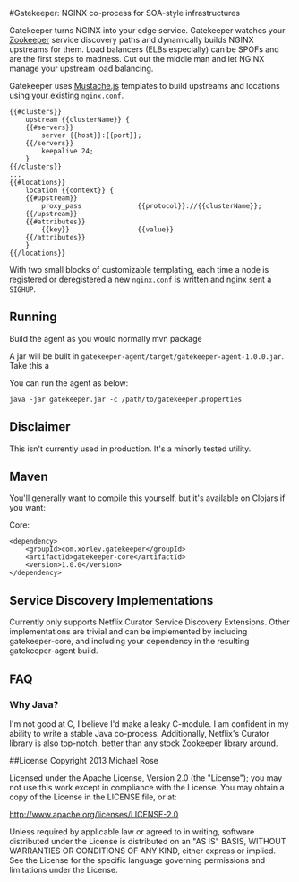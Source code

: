 #Gatekeeper: NGINX co-process for SOA-style infrastructures

Gatekeeper turns NGINX into your edge service. Gatekeeper watches your [Zookeeper](http://zookeeper.apache.org/) service
discovery paths and dynamically builds NGINX upstreams for them. Load balancers (ELBs especially) can be SPOFs and are
the first steps to madness. Cut out the middle man and let NGINX manage your upstream load balancing. 

Gatekeeper uses [Mustache.js](http://mustache.github.io) templates to build upstreams and locations using your
existing `nginx.conf`.

    {{#clusters}}
        upstream {{clusterName}} {
        {{#servers}}
            server {{host}}:{{port}};
        {{/servers}}
            keepalive 24;
        }
    {{/clusters}}
    ...
    {{#locations}}
        location {{context}} {
        {{#upstream}}
            proxy_pass              {{protocol}}://{{clusterName}};
        {{/upstream}}
        {{#attributes}}
            {{key}}                 {{value}}
        {{/attributes}}
        }
    {{/locations}}
    
With two small blocks of customizable templating, each time a node is registered or deregistered a new `nginx.conf`
is written and nginx sent a `SIGHUP`.

## Running

Build the agent as you would normally
    mvn package

A jar will be built in `gatekeeper-agent/target/gatekeeper-agent-1.0.0.jar`. Take this a

You can run the agent as below:

    java -jar gatekeeper.jar -c /path/to/gatekeeper.properties

## Disclaimer

This isn't currently used in production. It's a minorly tested utility.

## Maven
You'll generally want to compile this yourself, but it's available on Clojars if you want:

Core:

    <dependency>
        <groupId>com.xorlev.gatekeeper</groupId>
        <artifactId>gatekeeper-core</artifactId>
        <version>1.0.0</version>
    </dependency>

## Service Discovery Implementations

Currently only supports Netflix Curator Service Discovery Extensions. Other implementations are trivial and can be
 implemented by including gatekeeper-core, and including your dependency in the resulting gatekeeper-agent build.

## FAQ

### Why Java?
I'm not good at C, I believe I'd make a leaky C-module. I am confident in my ability to write a stable Java co-process.
Additionally, Netflix's Curator library is also top-notch, better than any stock Zookeeper library around.

##License
Copyright 2013 Michael Rose

Licensed under the Apache License, Version 2.0 (the "License"); you may not use this work except in compliance with the
 License. You may obtain a copy of the License in the LICENSE file, or at:

http://www.apache.org/licenses/LICENSE-2.0

Unless required by applicable law or agreed to in writing, software distributed under the License is distributed on an
"AS IS" BASIS, WITHOUT WARRANTIES OR CONDITIONS OF ANY KIND, either express or implied. See the License for the specific
 language governing permissions and limitations under the License.
